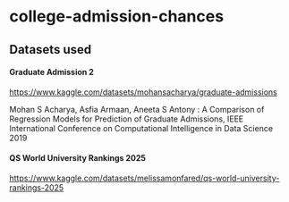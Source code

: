 # college-admission-chances

## Datasets used
#### Graduate Admission 2 
https://www.kaggle.com/datasets/mohansacharya/graduate-admissions

Mohan S Acharya, Asfia Armaan, Aneeta S Antony : A Comparison of Regression Models for Prediction of Graduate Admissions, IEEE International Conference on Computational Intelligence in Data Science 2019

#### QS World University Rankings 2025
https://www.kaggle.com/datasets/melissamonfared/qs-world-university-rankings-2025
